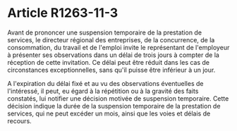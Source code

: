 # Article R1263-11-3

Avant de prononcer une suspension temporaire de la prestation de services, le directeur régional des entreprises, de la concurrence, de la consommation, du travail et de l'emploi invite le représentant de l'employeur à présenter ses observations dans un délai de trois jours à compter de la réception de cette invitation. Ce délai peut être réduit dans les cas de circonstances exceptionnelles, sans qu'il puisse être inférieur à un jour. 
  
   
A l'expiration du délai fixé et au vu des observations éventuelles de l'intéressé, il peut, eu égard à la répétition ou à la gravité des faits constatés, lui notifier une décision motivée de suspension temporaire. Cette décision indique la durée de la suspension temporaire de la prestation de services, qui ne peut excéder un mois, ainsi que les voies et délais de recours.